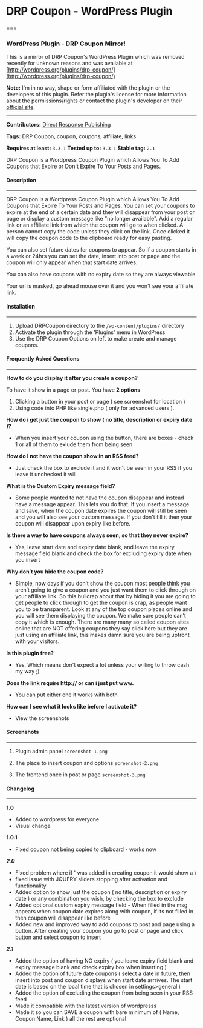 # DRP Coupon - WordPress Plugin #
===
### WordPress Plugin - DRP Coupon Mirror! ###

This is a mirror of DRP Coupon's WordPress Plugin which was removed recently for unknown reasons and was available at [http://wordpress.org/plugins/drp-coupon/](http://wordpress.org/plugins/drp-coupon/)

**Note:** I'm in no way, shape or form affiliated with the plugin or the developers of this plugin. Refer the plugin's license for more information about the permissions/rights or contact the plugin's developer on their [official site](http://www.directresponsepublishing.com).

---
**Contributors:** [Direct Response Publishing](http://www.directresponsepublishing.com)

**Tags:** DRP Coupon, coupon, coupons, affiliate, links

**Requires at least:** `3.3.1`
**Tested up to:** `3.3.1`
**Stable tag:** `2.1`

DRP Coupon is a Wordpress Coupon Plugin which Allows You To Add Coupons that Expire or Don't Expire To Your Posts and Pages.

#### Description ####
---
DRP Coupon is a Wordpress Coupon Plugin which Allows You To Add Coupons that Expire To Your Posts and Pages. You can set your coupons to expire at the end of a certain date and they will disappear from your post or page or display a custom message like "no longer available". Add a regular link or an affiliate link from which the coupon will go to when clicked. A person cannot copy the code unless they click on the link. Once clicked it will copy the coupon code to the clipboard ready for easy pasting.

You can also set future dates for coupons to appear. So if a coupon starts in a week or 24hrs you can set the date, insert into post or page and the coupon will only appear when that start date arrives.

You can also have coupons with no expiry date so they are always viewable

Your url is masked, go ahead mouse over it and you won't see your affiliate link.

#### Installation ####
---

1. Upload DRPCoupon directory to the `/wp-content/plugins/` directory
2. Activate the plugin through the 'Plugins' menu in WordPress
3. Use the DRP Coupon Options on left to make create and manage coupons.

#### Frequently Asked Questions ####
---
**How to do you display it after you create a coupon?**

 To have it show in a page or post.  You have **2 options**

1. Clicking a button in your post or page ( see screenshot for location )
2. Using code into PHP like single.php ( only for advanced users ).


**How do i get just the coupon to show ( no title, description or expiry date )?**

- When you insert your coupon using the button, there are boxes - check 1 or all of them to exlude them from being seen

**How do I not have the coupon show in an RSS feed?**

- Just check the box to exclude it and it won't be seen in your RSS if you leave it unchecked it will.

**What is the Custom Expiry message field?**

- Some people wanted to not have the coupon disappear and instead have a message appear. This lets you do that. If you insert a message and save, when the coupon date expires the coupon will still be seen and you will also see your custom message. If you don't fill it then your coupon will disappear upon expiry like before.

**Is there a way to have coupons always seen, so that they never expire?**

- Yes, leave start date and expiry date blank, and leave the expiry message field blank and check the box for excluding expiry date when you insert

**Why don’t you hide the coupon code?**

- Simple, now days if you don’t show the coupon most people think you aren’t going to give a coupon and you just want them to click through on your affiliate link. So this bullcrap about that by hiding it you are going to get people to click through to get the coupon is crap, as people want you to be transparent. Look at any of the top coupon places online and you will see them displaying the coupon. We make sure people can’t copy it which is enough. There are many many so called coupon sites online that are NOT offering coupons they say click here but they are just using an affiliate link, this makes damn sure you are being upfront with your visitors. 


**Is this plugin free?**

- Yes. Which means don't expect a lot unless your willing to throw cash my way ;)

**Does the link require http:// or can i just put www.**

- You can put either one it works with both

**How can I see what it looks like before I activate it?**

- View the screenshots

#### Screenshots ####
---
1. Plugin admin panel `screenshot-1.png`

2. The place to insert coupon and options `screenshot-2.png`

3. The frontend once in post or page `screenshot-3.png`

#### Changelog ####
---
**1.0**  

* Added to wordpress for everyone
* Visual change

**1.0.1**

* Fixed coupon not being copied to clipboard - works now


***2.0***

* Fixed problem where if ' was added in creating coupon it would show a \
* fixed issue with JQUERY sliders stopping after activation and functionality
* Added option to show just the coupon ( no title, description or expiry date ) or any combination you wish, by checking the box to exclude
* Added optional custom expiry message field - When filled in the msg appears when coupon date expires along with coupon, if its not filled in then coupon will disappear like before
* Added new and improved way to add coupons to post and page using a button. After creating your coupon you go to post or page and click button and select coupon to insert

***2.1***

* Added the option of having NO expiry ( you leave expiry field blank and expiry message blank and check expiry box when inserting )
* Added the option of future date coupons ( select a date in future, then insert into post and coupon displays when start date arrrives. The start date is based on the local time that is chosen in settings>general )
* Added the option of excluding the coupon from being seen in your RSS feed
* Made it compatible with the latest version of wordpresss
* Made it so you can SAVE a coupon with bare minimum of ( Name, Coupon Name, Link ) all the rest are optional
